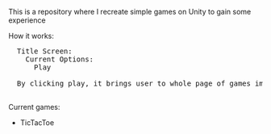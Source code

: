 This is a repository where I recreate simple games on Unity to gain some experience

How it works:

<pre>
  Title Screen:
    Current Options:
      Play

  By clicking play, it brings user to whole page of games implemented, clicking that button sends them to that game scene

</pre>

Current games:
<ul>
  <li>TicTacToe</li>
</ul>
